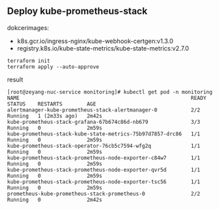 

## Deploy kube-prometheus-stack

dokcerimages:
- k8s.gcr.io/ingress-nginx/kube-webhook-certgen:v1.3.0
- registry.k8s.io/kube-state-metrics/kube-state-metrics:v2.7.0

```
terraform init 
terraform apply --auto-approve

```

result 
```
[root@zeyang-nuc-service monitoring]# kubectl get pod -n monitoring
NAME                                                        READY   STATUS    RESTARTS        AGE
alertmanager-kube-prometheus-stack-alertmanager-0           2/2     Running   1 (2m33s ago)   2m42s
kube-prometheus-stack-grafana-67b674c86d-nb679              3/3     Running   0               2m59s
kube-prometheus-stack-kube-state-metrics-75b97d7857-drc86   1/1     Running   0               2m59s
kube-prometheus-stack-operator-76cb5c7594-wfg2q             1/1     Running   0               2m59s
kube-prometheus-stack-prometheus-node-exporter-c84w7        1/1     Running   0               2m59s
kube-prometheus-stack-prometheus-node-exporter-qvr5d        1/1     Running   0               2m59s
kube-prometheus-stack-prometheus-node-exporter-tsc56        1/1     Running   0               2m59s
prometheus-kube-prometheus-stack-prometheus-0               2/2     Running   0               2m42s
```
